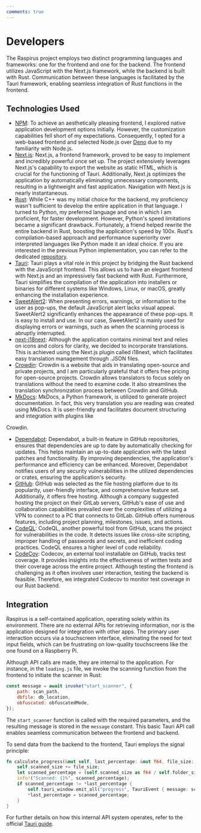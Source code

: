 ```yaml
---
comments: true
---
```


# Developers

The Raspirus project employs two distinct programming languages and frameworks: one for the frontend and one for the backend. The frontend utilizes JavaScript with the Next.js framework, while the backend is built with Rust. Communication between these languages is facilitated by the Tauri framework, enabling seamless integration of Rust functions in the frontend.

## Technologies Used
- [NPM](https://www.npmjs.com):
  To achieve an aesthetically pleasing frontend, I explored native application development options initially. However, the customization capabilities fell short of my expectations. Consequently, I opted for a web-based frontend and selected Node.js over [Deno](https://deno.land/) due to my familiarity with Node.js.
- [Next.js](https://nextjs.org):
  Next.js, a frontend framework, proved to be easy to implement and incredibly powerful once set up. The project extensively leverages Next.js's capability to export the website as static HTML, which is crucial for the functioning of Tauri. Additionally, Next.js optimizes the application by automatically eliminating unnecessary components, resulting in a lightweight and fast application. Navigation with Next.js is nearly instantaneous.
- [Rust](https://www.rust-lang.org):
  While C++ was my initial choice for the backend, my proficiency wasn't sufficient to develop the entire application in that language. I turned to Python, my preferred language and one in which I am proficient, for faster development. However, Python's speed limitations became a significant drawback. Fortunately, a friend helped rewrite the entire backend in Rust, boosting the application's speed by 100x. Rust's compilation-based approach and performance superiority over interpreted languages like Python made it an ideal choice. If you are interested in the previous Python implementation, you can refer to the dedicated [repository](https://github.com/Raspirus/python-cli).
- [Tauri](https://tauri.app/v1/guides/getting-started/setup/next-js):
  Tauri plays a vital role in this project by bridging the Rust backend with the JavaScript frontend. This allows us to have an elegant frontend with Next.js and an impressively fast backend with Rust. Furthermore, Tauri simplifies the compilation of the application into installers or binaries for different systems like Windows, Linux, or macOS, greatly enhancing the installation experience.
- [SweetAlert2](https://sweetalert2.github.io):
  When presenting errors, warnings, or information to the user as pop-ups, the default JavaScript alert lacks visual appeal. SweetAlert2 significantly enhances the appearance of these pop-ups. It is easy to install and use. In our case, SweetAlert2 is mainly used for displaying errors or warnings, such as when the scanning process is abruptly interrupted.
- [next-i18next](https://github.com/i18next/next-i18next):
  Although the application contains minimal text and relies on icons and colors for clarity, we decided to incorporate translations. This is achieved using the Next.js plugin called i18next, which facilitates easy translation management through .JSON files.
- [Crowdin](https://crowdin.com/project/raspirus):
  Crowdin is a website that aids in translating open-source and private projects, and I am particularly grateful that it offers free pricing for open-source projects. Crowdin allows translators to focus solely on translations without the need to examine code. It also streamlines the translation synchronization process between Crowdin and GitHub.
- [MkDocs](https://www.mkdocs.org/):
  MkDocs, a Python framework, is utilized to generate project documentation. In fact, this very translation you are reading was created using MkDocs. It is user-friendly and facilitates document structuring and integration with plugins like

 Crowdin.
- [Dependabot](https://docs.github.com/en/code-security/dependabot/working-with-dependabot):
  Dependabot, a built-in feature in GitHub repositories, ensures that dependencies are up to date by automatically checking for updates. This helps maintain an up-to-date application with the latest patches and functionality. By improving dependencies, the application's performance and efficiency can be enhanced. Moreover, Dependabot notifies users of any security vulnerabilities in the utilized dependencies or crates, ensuring the application's security.
- [GitHub](https://github.com/):
  GitHub was selected as the file hosting platform due to its popularity, user-friendly interface, and comprehensive feature set. Additionally, it offers free hosting. Although a company suggested hosting the project on their GitLab servers, GitHub's ease of use and collaboration capabilities prevailed over the complexities of utilizing a VPN to connect to a PC that connects to GitLab. GitHub offers numerous features, including project planning, milestones, issues, and actions.
- [CodeQL](https://codeql.github.com/):
  CodeQL, another powerful tool from GitHub, scans the project for vulnerabilities in the code. It detects issues like cross-site scripting, improper handling of passwords and secrets, and inefficient coding practices. CodeQL ensures a higher level of code reliability.
- [CodeCov](https://about.codecov.io/):
  Codecov, an external tool installable on GitHub, tracks test coverage. It provides insights into the effectiveness of written tests and their coverage across the entire project. Although testing the frontend is challenging as it often involves user interaction, testing the backend is feasible. Therefore, we integrated Codecov to monitor test coverage in our Rust backend.

## Integration
Raspirus is a self-contained application, operating solely within its environment. There are no external APIs for retrieving information, nor is the application designed for integration with other apps. The primary user interaction occurs via a touchscreen interface, eliminating the need for text input fields, which can be frustrating on low-quality touchscreens like the one found on a Raspberry Pi.

Although API calls are made, they are internal to the application. For instance, in the `loading.js` file, we invoke the scanning function from the frontend to initiate the scanner in Rust:
```js
const message = await invoke("start_scanner", {
    path: scan_path,
    dbfile: db_location,
    obfuscated: obfuscatedMode,
});
```
The `start_scanner` function is called with the required parameters, and the resulting message is stored in the `message` constant. This basic Tauri API call enables seamless communication between the frontend and backend.

To send data from the backend to the frontend, Tauri employs the signal principle:
```rs
fn calculate_progress(&mut self, last_percentage: &mut f64, file_size: u64) {
    self.scanned_size += file_size;
    let scanned_percentage = (self.scanned_size as f64 / self.folder_size as f64 * 100.0).round();
    info!("Scanned: {}%", scanned_percentage);
    if scanned_percentage != *last_percentage {
        self.tauri_window.emit_all("progress", TauriEvent { message: scanned_percentage.to_string() }).unwrap();
        *last_percentage = scanned_percentage;
    }
}
```
For further details on how this internal API system operates, refer to the official [Tauri guide](https://tauri.app/v1/guides/features/command).